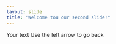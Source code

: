```yaml
---
layout: slide 
title: "Welcome tou our second slide!"
---
```

Your text 
Use the left arrow to go back
